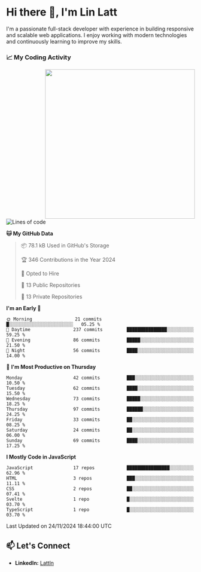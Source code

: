# Hi there 👋, I'm Lin Latt

I'm a passionate full-stack developer with experience in building responsive and scalable web applications. I enjoy working with modern technologies and continuously learning to improve my skills.

### 📈 My Coding Activity 
<img src="https://github.com/user-attachments/assets/6cec4854-3eec-4600-9120-9be1d3cb2bfe"  width="400px" align="right">

<!--START_SECTION:waka-->
![Lines of code](https://img.shields.io/badge/From%20Hello%20World%20I%27ve%20Written-309.7%20thousand%20lines%20of%20code-blue)

**🐱 My GitHub Data** 

> 📦 78.1 kB Used in GitHub's Storage 
 > 
> 🏆 346 Contributions in the Year 2024
 > 
> 💼 Opted to Hire
 > 
> 📜 13 Public Repositories 
 > 
> 🔑 13 Private Repositories 
 > 
**I'm an Early 🐤** 

```text
🌞 Morning                21 commits          █░░░░░░░░░░░░░░░░░░░░░░░░   05.25 % 
🌆 Daytime                237 commits         ███████████████░░░░░░░░░░   59.25 % 
🌃 Evening                86 commits          █████░░░░░░░░░░░░░░░░░░░░   21.50 % 
🌙 Night                  56 commits          ████░░░░░░░░░░░░░░░░░░░░░   14.00 % 
```
📅 **I'm Most Productive on Thursday** 

```text
Monday                   42 commits          ███░░░░░░░░░░░░░░░░░░░░░░   10.50 % 
Tuesday                  62 commits          ████░░░░░░░░░░░░░░░░░░░░░   15.50 % 
Wednesday                73 commits          █████░░░░░░░░░░░░░░░░░░░░   18.25 % 
Thursday                 97 commits          ██████░░░░░░░░░░░░░░░░░░░   24.25 % 
Friday                   33 commits          ██░░░░░░░░░░░░░░░░░░░░░░░   08.25 % 
Saturday                 24 commits          ██░░░░░░░░░░░░░░░░░░░░░░░   06.00 % 
Sunday                   69 commits          ████░░░░░░░░░░░░░░░░░░░░░   17.25 % 
```


**I Mostly Code in JavaScript** 

```text
JavaScript               17 repos            ████████████████░░░░░░░░░   62.96 % 
HTML                     3 repos             ███░░░░░░░░░░░░░░░░░░░░░░   11.11 % 
CSS                      2 repos             ██░░░░░░░░░░░░░░░░░░░░░░░   07.41 % 
Svelte                   1 repo              █░░░░░░░░░░░░░░░░░░░░░░░░   03.70 % 
TypeScript               1 repo              █░░░░░░░░░░░░░░░░░░░░░░░░   03.70 % 
```




 Last Updated on 24/11/2024 18:44:00 UTC
<!--END_SECTION:waka-->

## 📫 Let's Connect

- **LinkedIn:** [Lattln](https://linkedin.com/in/lin-latt)
<!-- - **Portfolio:** [Your Portfolio](https://yourportfolio.com) -->
